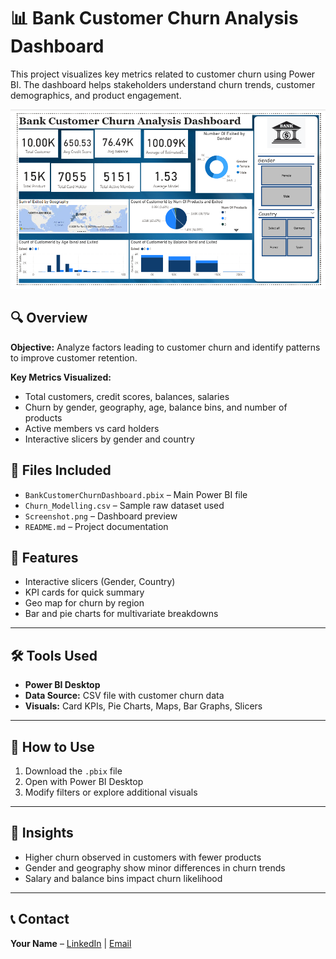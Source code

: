 # 📊 Bank Customer Churn Analysis Dashboard

This project visualizes key metrics related to customer churn using Power BI. The dashboard helps stakeholders understand churn trends, customer demographics, and product engagement.

![Dashboard Screenshot](./Screenshot.png)

## 🔍 Overview

**Objective:** Analyze factors leading to customer churn and identify patterns to improve customer retention.

**Key Metrics Visualized:**
- Total customers, credit scores, balances, salaries
- Churn by gender, geography, age, balance bins, and number of products
- Active members vs card holders
- Interactive slicers by gender and country

## 📁 Files Included

- `BankCustomerChurnDashboard.pbix` – Main Power BI file
- `Churn_Modelling.csv` – Sample raw dataset used
- `Screenshot.png` – Dashboard preview
- `README.md` – Project documentation

## 🚀 Features

- Interactive slicers (Gender, Country)
- KPI cards for quick summary
- Geo map for churn by region
- Bar and pie charts for multivariate breakdowns


---

## 🛠 Tools Used

- **Power BI Desktop**
- **Data Source:** CSV file with customer churn data
- **Visuals:** Card KPIs, Pie Charts, Maps, Bar Graphs, Slicers

---

## 📌 How to Use

1. Download the `.pbix` file
2. Open with Power BI Desktop
3. Modify filters or explore additional visuals

---

## 🧠 Insights

- Higher churn observed in customers with fewer products
- Gender and geography show minor differences in churn trends
- Salary and balance bins impact churn likelihood

---

## 📞 Contact

**Your Name** – [LinkedIn](https://linkedin.com/in/sakirmansuri) | [Email](mailto:sakir.mansuri2103@gmail.com)
